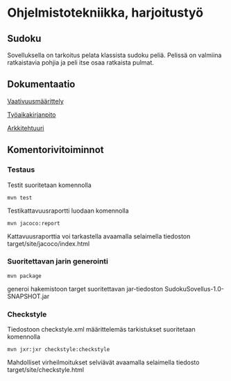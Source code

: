 # Ohjelmistotekniikka, harjoitustyö
## Sudoku

Sovelluksella on tarkoitus pelata klassista sudoku peliä. Pelissä on valmiina ratkaistavia pohjia ja peli itse osaa ratkaista pulmat.
  
## Dokumentaatio

[Vaativuusmäärittely](https://github.com/Pentza/ot-harjoitustyo/blob/master/documentation/vaativuusmaarittely.md)  

[Työaikakirjanpito](https://github.com/Pentza/ot-harjoitustyo/blob/master/documentation/tyoaikakirjanpito.md)  

[Arkkitehtuuri](https://github.com/Pentza/ot-harjoitustyo/blob/master/documentation/arkkitehtuuri.md)  

## Komentorivitoiminnot

### Testaus

Testit suoritetaan komennolla  

```
mvn test
```

Testikattavuusraportti luodaan komennolla  

```
mvn jacoco:report
```

Kattavuusraporttia voi tarkastella avaamalla selaimella tiedoston target/site/jacoco/index.html  

### Suoritettavan jarin generointi

```
mvn package  
```

generoi hakemistoon target suoritettavan jar-tiedoston SudokuSovellus-1.0-SNAPSHOT.jar  

### Checkstyle

Tiedostoon checkstyle.xml määrittelemäs tarkistukset suoritetaan komennolla  

```
mvn jxr:jxr checkstyle:checkstyle
```

Mahdolliset virheilmoitukset selviävät avaamalla selaimella tiedosto target/site/checkstyle.html
